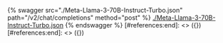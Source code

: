 [#references:start]: <> ({ "template": "openapi" })
[#references:start]: <> ({ "template": "openapi" })
{% swagger src="./Meta-Llama-3-70B-Instruct-Turbo.json" path="/v2/chat/completions" method="post" %}
[./Meta-Llama-3-70B-Instruct-Turbo.json](./Meta-Llama-3-70B-Instruct-Turbo.json)
{% endswagger %}
[#references:end]: <> ({})
[#references:end]: <> ({})
